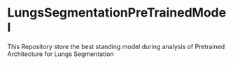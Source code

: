# LungsSegmentationPreTrainedModel
This Repository store the best standing model during analysis of Pretrained Architecture for Lungs Segmentation
